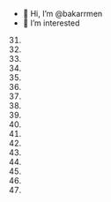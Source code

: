- 👋 Hi, I’m @bakarrmen
- 👀 I’m interested
31.
32.
33.
34.
35.
36.
37.
38.
39.
40.
41.
42.
43.
44.
45.
46.
47.
